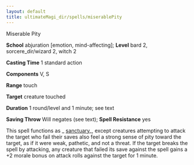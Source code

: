 ```yaml
---
layout: default
title: ultimateMagi_dir/spells/miserablePity
---
```

Miserable Pity

**School** abjuration [emotion, mind-affecting]; **Level** bard 2, sorcere_dir/wizard 2, witch 2

**Casting Time** 1 standard action

**Components** V, S

**Range** touch

**Target** creature touched

**Duration** 1 round/level and 1 minute; see text

**Saving Throw** Will negates (see text); **Spell Resistance** yes

This spell functions as _ [sanctuary](spell_dir/sanctuary#_sanctuary)_, except creatures attempting to attack the target who fail their saves also feel a strong sense of pity toward the target, as if it were weak, pathetic, and not a threat. If the target breaks the spell by attacking, any creature that failed its save against the spell gains a +2 morale bonus on attack rolls against the target for 1 minute.


